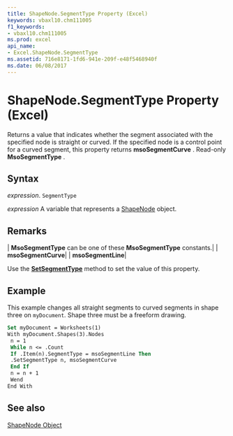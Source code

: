 ```yaml
---
title: ShapeNode.SegmentType Property (Excel)
keywords: vbaxl10.chm111005
f1_keywords:
- vbaxl10.chm111005
ms.prod: excel
api_name:
- Excel.ShapeNode.SegmentType
ms.assetid: 716e8171-1fd6-941e-209f-e48f5468940f
ms.date: 06/08/2017
---
```



# ShapeNode.SegmentType Property (Excel)

Returns a value that indicates whether the segment associated with the specified node is straight or curved. If the specified node is a control point for a curved segment, this property returns  **msoSegmentCurve** . Read-only **MsoSegmentType** .


## Syntax

 _expression_. `SegmentType`

 _expression_ A variable that represents a [ShapeNode](./Excel.ShapeNode.md) object.


## Remarks



| **MsoSegmentType** can be one of these **MsoSegmentType** constants.|
| **msoSegmentCurve**|
| **msoSegmentLine**|

Use the  **[SetSegmentType](Excel.ShapeNodes.SetSegmentType.md)** method to set the value of this property.


## Example

This example changes all straight segments to curved segments in shape three on  `myDocument`. Shape three must be a freeform drawing.


```vb
Set myDocument = Worksheets(1) 
With myDocument.Shapes(3).Nodes 
 n = 1 
 While n <= .Count 
 If .Item(n).SegmentType = msoSegmentLine Then 
 .SetSegmentType n, msoSegmentCurve 
 End If 
 n = n + 1 
 Wend 
End With
```


## See also


[ShapeNode Object](Excel.ShapeNode.md)

